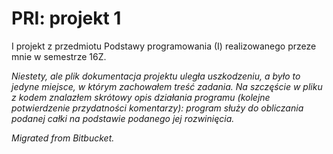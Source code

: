 # PRI: projekt 1
I projekt z przedmiotu Podstawy programowania (I) realizowanego przeze mnie w semestrze 16Z.

*Niestety, ale plik dokumentacja projektu uległa uszkodzeniu, a było to jedyne miejsce, w którym zachowałem treść zadania. Na szczęście w pliku z kodem znalazłem skrótowy opis działania programu (kolejne potwierdzenie przydatności komentarzy): program służy do obliczania podanej całki na podstawie podanego jej rozwinięcia.*

*Migrated from Bitbucket.*

